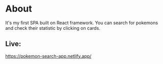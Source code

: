 # About

It's my first SPA built on React framework. You can search for pokemons and check their statistic by clicking on cards.

## Live:
https://pokemon-search-app.netlify.app/

